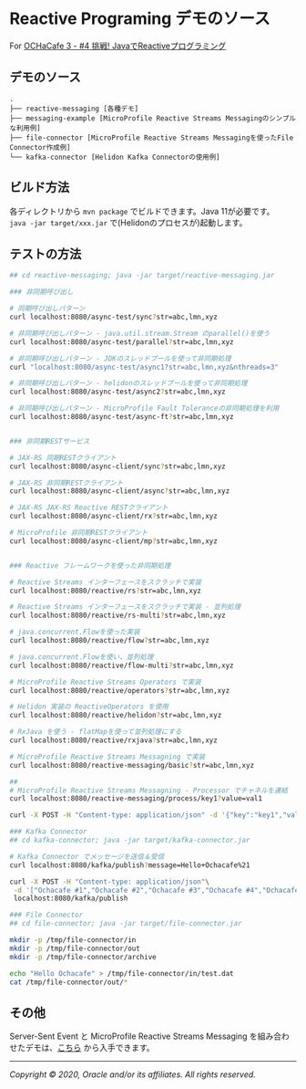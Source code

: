 # Reactive Programing デモのソース 

For [OCHaCafe 3 - #4 挑戦! JavaでReactiveプログラミング](https://connpass.com/event/189340/)


## デモのソース

~~~
.
├── reactive-messaging [各種デモ]
├── messaging-example [MicroProfile Reactive Streams Messagingのシンプルな利用例]
├── file-connector [MicroProfile Reactive Streams Messagingを使ったFile Connector作成例]
└── kafka-connector [Helidon Kafka Connectorの使用例]
~~~

## ビルド方法


各ディレクトリから `mvn package` でビルドできます。Java 11が必要です。  
`java -jar target/xxx.jar` で(Helidonのプロセスが)起動します。


## テストの方法

```bash
## cd reactive-messaging; java -jar target/reactive-messaging.jar

### 非同期呼び出し

# 同期呼び出しパターン
curl localhost:8080/async-test/sync?str=abc,lmn,xyz

# 非同期呼び出しパターン - java.util.stream.Stream のparallel()を使う
curl localhost:8080/async-test/parallel?str=abc,lmn,xyz

# 非同期呼び出しパターン - JDKのスレッドプールを使って非同期処理
curl "localhost:8080/async-test/async1?str=abc,lmn,xyz&nthreads=3"

# 非同期呼び出しパターン - helidonのスレッドプールを使って非同期処理
curl localhost:8080/async-test/async2?str=abc,lmn,xyz

# 非同期呼び出しパターン - MicroProfile Fault Toleranceの非同期処理を利用
curl localhost:8080/async-test/async-ft?str=abc,lmn,xyz


### 非同期RESTサービス

# JAX-RS 同期RESTクライアント
curl localhost:8080/async-client/sync?str=abc,lmn,xyz

# JAX-RS 非同期RESTクライアント
curl localhost:8080/async-client/async?str=abc,lmn,xyz

# JAX-RS JAX-RS Reactive RESTクライアント
curl localhost:8080/async-client/rx?str=abc,lmn,xyz

# MicroProfile 非同期RESTクライアント
curl localhost:8080/async-client/mp?str=abc,lmn,xyz


### Reactive フレームワークを使った非同期処理

# Reactive Streams インターフェースをスクラッチで実装
curl localhost:8080/reactive/rs?str=abc,lmn,xyz

# Reactive Streams インターフェースをスクラッチで実装 - 並列処理
curl localhost:8080/reactive/rs-multi?str=abc,lmn,xyz

# java.concurrent.Flowを使った実装
curl localhost:8080/reactive/flow?str=abc,lmn,xyz

# java.concurrent.Flowを使い、並列処理
curl localhost:8080/reactive/flow-multi?str=abc,lmn,xyz

# MicroProfile Reactive Streams Operators で実装
curl localhost:8080/reactive/operators?str=abc,lmn,xyz

# Helidon 実装の ReactiveOperators を使用
curl localhost:8080/reactive/helidon?str=abc,lmn,xyz

# RxJava を使う - flatMapを使って並列処理にする
curl localhost:8080/reactive/rxjava?str=abc,lmn,xyz

# MicroProfile Reactive Streams Messagning で実装
curl localhost:8080/reactive-messaging/basic?str=abc,lmn,xyz

##
# MicroProfile Reactive Streams Messagning - Processor でチャネルを連結
curl localhost:8080/reactive-messaging/process/key1?value=val1

curl -X POST -H "Content-type: application/json" -d '{"key":"key1","value":"val1"}' localhost:8080/reactive-messaging/process

### Kafka Connector
## cd kafka-connector; java -jar target/kafka-connector.jar

# Kafka Connector でメッセージを送信＆受信
curl localhost:8080/kafka/publish?message=Hello+Ochacafe%21

curl -X POST -H "Content-type: application/json"\
 -d '["Ochacafe #1","Ochacafe #2","Ochacafe #3","Ochacafe #4","Ochacafe #5","Ochacafe #6","Ochacafe #7","Ochacafe #8"]'\
 localhost:8080/kafka/publish

### File Connector
## cd file-connector; java -jar target/file-connector.jar

mkdir -p /tmp/file-connector/in
mkdir -p /tmp/file-connector/out
mkdir -p /tmp/file-connector/archive

echo "Hello Ochacafe" > /tmp/file-connector/in/test.dat
cat /tmp/file-connector/out/*
```


## その他

Server-Sent Event と MicroProfile Reactive Streams Messaging を組み合わせたデモは、[こちら](https://github.com/oracle/helidon/tree/master/examples/microprofile/messaging-sse) から入手できます。


---
_Copyright © 2020, Oracle and/or its affiliates. All rights reserved._


